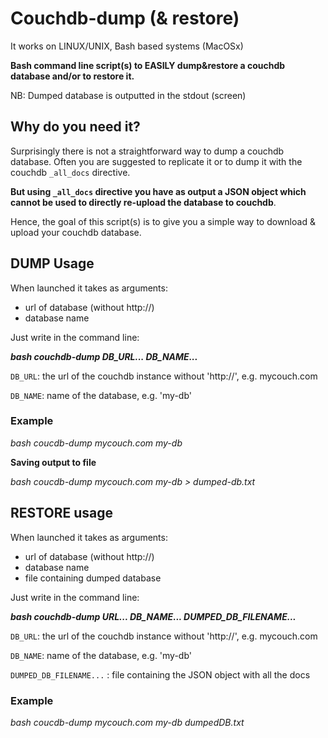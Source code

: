 Couchdb-dump (& restore)
============

It works on LINUX/UNIX, Bash based systems (MacOSx)

**Bash command line script(s) to EASILY dump&restore a couchdb database and/or to restore it.**


 
NB: Dumped database is outputted in the stdout (screen)

## Why do you need it?
Surprisingly there is not a straightforward way to dump a couchdb database. Often you are suggested to replicate it or to dump it with the couchdb `_all_docs` directive. 

**But using `_all_docs` directive you have as output a JSON object which cannot be used to directly re-upload the database to couchdb**.

Hence, the goal of this script(s) is to give you a simple way to download & upload your couchdb database.


## DUMP Usage

When launched it takes as arguments:

* url of database (without http://)
* database name

Just write in the command line:

***bash couchdb-dump DB_URL... DB_NAME...***

  `DB_URL`: the url of the couchdb instance without 'http://', e.g. mycouch.com
  
  `DB_NAME`: name of the database, e.g. 'my-db'


### Example

*bash coucdb-dump mycouch.com my-db*

**Saving output to file**

*bash coucdb-dump mycouch.com my-db > dumped-db.txt*


## RESTORE usage

When launched it takes as arguments:

* url of database (without http://)
* database name
* file containing dumped database

Just write in the command line:

***bash couchdb-dump URL... DB_NAME... DUMPED_DB_FILENAME...***

  `DB_URL`: the url of the couchdb instance without 'http://', e.g. mycouch.com
  
  `DB_NAME`: name of the database, e.g. 'my-db'
  
  `DUMPED_DB_FILENAME...` : file containing the JSON object with all the docs
  
  
  
### Example

*bash coucdb-dump mycouch.com my-db dumpedDB.txt*



